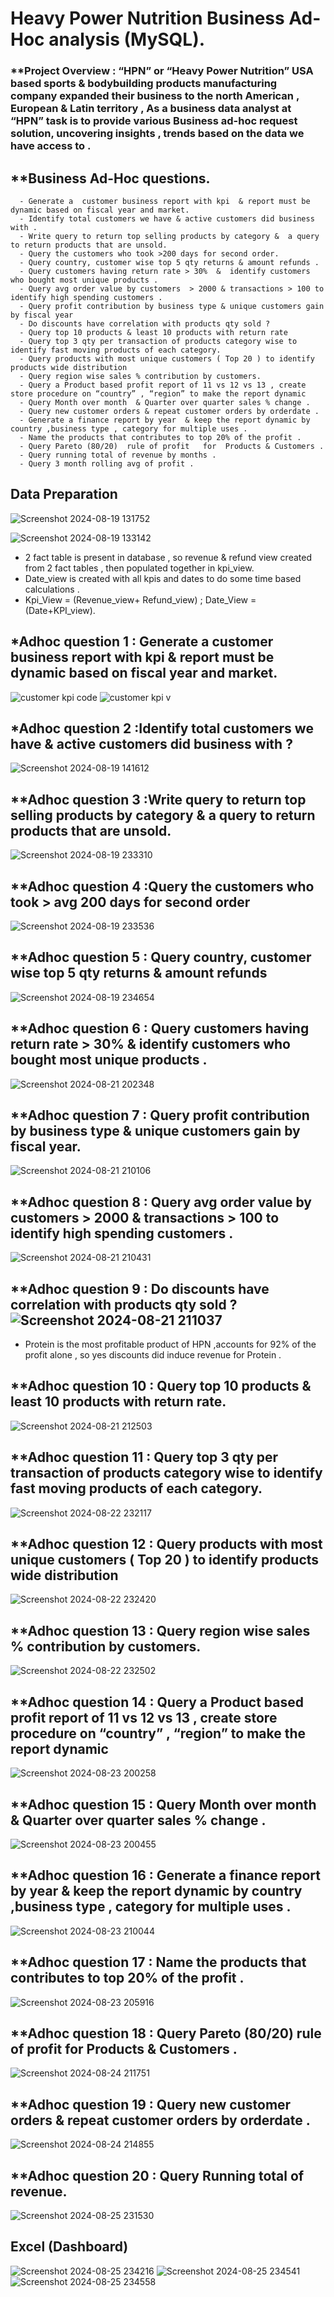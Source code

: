 # Heavy Power Nutrition Business Ad-Hoc analysis (MySQL).


### **Project Overview : “HPN”  or “Heavy Power Nutrition” USA based sports & bodybuilding products manufacturing company expanded their business to the north American , European & Latin territory ,  As a business data analyst at “HPN” task is to provide various Business ad-hoc request solution, uncovering insights , trends based on the data we have access to .



## **Business Ad-Hoc questions.

      - Generate a  customer business report with kpi  & report must be dynamic based on fiscal year and market. 
      - Identify total customers we have & active customers did business with . 
      - Write query to return top selling products by category &  a query to return products that are unsold. 
      - Query the customers who took >200 days for second order. 
      - Query country, customer wise top 5 qty returns & amount refunds .
      - Query customers having return rate > 30%  &  identify customers who bought most unique products . 
      - Query avg order value by customers  > 2000 & transactions > 100 to identify high spending customers .
      - Query profit contribution by business type & unique customers gain by fiscal year
      - Do discounts have correlation with products qty sold ?
      - Query top 10 products & least 10 products with return rate
      - Query top 3 qty per transaction of products category wise to identify fast moving products of each category.
      - Query products with most unique customers ( Top 20 ) to identify products wide distribution
      - Query region wise sales % contribution by customers.
      - Query a Product based profit report of 11 vs 12 vs 13 , create store procedure on “country” , “region” to make the report dynamic
      - Query Month over month  & Quarter over quarter sales % change .
      - Query new customer orders & repeat customer orders by orderdate .
      - Generate a finance report by year  & keep the report dynamic by country ,business type , category for multiple uses .
      - Name the products that contributes to top 20% of the profit .
      - Query Pareto (80/20)  rule of profit   for  Products & Customers . 
      - Query running total of revenue by months .
      - Query 3 month rolling avg of profit .

## Data Preparation 
![Screenshot 2024-08-19 131752](https://github.com/user-attachments/assets/bc2cd141-6b3b-4744-b089-3f3c475187db)

![Screenshot 2024-08-19 133142](https://github.com/user-attachments/assets/daa8d363-7066-4422-ac89-17bcba7ed912)
- 2 fact table is present in database , so revenue & refund view created from 2 fact tables , then populated together in kpi_view.
- Date_view is created with all kpis and dates  to do some time based calculations .
- Kpi_View = (Revenue_view+ Refund_view)  ;  Date_View = (Date+KPI_view).
## *Adhoc question 1 : Generate a  customer business report with kpi  & report must be dynamic based on fiscal year and market. 
![customer kpi code](https://github.com/user-attachments/assets/3e196d34-13b9-4580-bed0-e0e0a92e7ca4)
![customer kpi v ](https://github.com/user-attachments/assets/a8d0f8d5-e32a-43ba-b775-92c5df366aeb)

## *Adhoc question 2  :Identify total customers we have & active customers did business with ? 

![Screenshot 2024-08-19 141612](https://github.com/user-attachments/assets/f2fb05d0-73f9-40a6-9085-b81db8eea7d2) 

## **Adhoc question 3  :Write query to return top selling products by category &  a query to return products that are unsold.
![Screenshot 2024-08-19 233310](https://github.com/user-attachments/assets/5b9ebe1c-5eb6-4b28-ad0b-7ac938cef774)
## **Adhoc question 4  :Query the customers who took > avg 200 days for second order

![Screenshot 2024-08-19 233536](https://github.com/user-attachments/assets/74c4802d-1fab-4e5b-acb5-3f4309f76af0)
## **Adhoc question 5 : Query country, customer wise top 5 qty returns & amount refunds 
![Screenshot 2024-08-19 234654](https://github.com/user-attachments/assets/dca5b174-0c07-4702-92a4-ffb200a40dee)
## **Adhoc question 6 : Query customers having return rate > 30% &  identify customers who bought most unique products .
![Screenshot 2024-08-21 202348](https://github.com/user-attachments/assets/630bb72d-6e31-49e0-8e6f-c8f0f299c6df)
 ## **Adhoc question 7 : Query profit contribution by business type & unique customers gain by fiscal year.
 
![Screenshot 2024-08-21 210106](https://github.com/user-attachments/assets/c548f522-3cd8-40e0-909c-eab9ea1ada0f)

 ## **Adhoc question 8 : Query avg order value by customers  > 2000 & transactions > 100 to identify high spending customers .
 
![Screenshot 2024-08-21 210431](https://github.com/user-attachments/assets/2f77463c-cb26-49bb-b574-9b3382b5f932)
 ## **Adhoc question 9 : Do discounts have correlation with products qty sold ?![Screenshot 2024-08-21 211037](https://github.com/user-attachments/assets/d43f6980-832d-4e91-8365-feeb6969065e)

 - Protein is the most profitable product of HPN ,accounts for 92% of the profit alone , so yes discounts did induce revenue for Protein .

 ## **Adhoc question 10 : Query top 10 products & least 10 products with return rate.
 ![Screenshot 2024-08-21 212503](https://github.com/user-attachments/assets/d01df033-e993-474c-968f-1ef4f643a054)

 ## **Adhoc question 11 :  Query top 3 qty per transaction of products category wise to identify fast moving products of each category.
 ![Screenshot 2024-08-22 232117](https://github.com/user-attachments/assets/fff0faa1-7bbe-421d-83e4-3d344f99a864)
  ## **Adhoc question 12 : Query products with most unique customers ( Top 20 ) to identify products wide distribution 
  ![Screenshot 2024-08-22 232420](https://github.com/user-attachments/assets/c165adf3-acba-4dac-84af-2fc51f867e0b)
## **Adhoc question 13 : Query region wise sales % contribution by customers.
 ![Screenshot 2024-08-22 232502](https://github.com/user-attachments/assets/07af4378-624f-469b-b469-1d563374440c)
 ## **Adhoc question 14 : Query a Product based profit report of 11 vs 12 vs 13 , create store procedure on “country” , “region” to make the report dynamic
 ![Screenshot 2024-08-23 200258](https://github.com/user-attachments/assets/3213b6d3-ddbf-433a-a828-ea7342004a3b)
  ## **Adhoc question 15 : Query Month over month  & Quarter over quarter sales % change .
  ![Screenshot 2024-08-23 200455](https://github.com/user-attachments/assets/86dd6360-f3e9-4355-8a0a-fc1223fa6934)
 ## **Adhoc question 16 : Generate a finance report by year  & keep the report dynamic by country ,business type , category for multiple uses .
 ![Screenshot 2024-08-23 210044](https://github.com/user-attachments/assets/7a4b128b-a738-482d-a206-0b98d3bb3a76)
  ## **Adhoc question 17 : Name the products that contributes to top 20% of the profit .
  ![Screenshot 2024-08-23 205916](https://github.com/user-attachments/assets/b629fcfc-3d4c-4a29-b877-b6e53d0de5c1)


   ## **Adhoc question 18 :  Query Pareto (80/20)  rule of profit   for  Products & Customers .

   ![Screenshot 2024-08-24 211751](https://github.com/user-attachments/assets/8bd8ab5d-c477-4e5f-a25b-0cbeae83c27f)
   ## **Adhoc question 19 : Query new customer orders & repeat customer orders by orderdate .
   
![Screenshot 2024-08-24 214855](https://github.com/user-attachments/assets/1b61a1cc-8f06-4a35-baaa-133ac000b9e4)
   ## **Adhoc question 20 : Query Running total of revenue.
   ![Screenshot 2024-08-25 231530](https://github.com/user-attachments/assets/6afb5137-0644-487d-89d7-21dc422b3f11)



 



## Excel (Dashboard)

![Screenshot 2024-08-25 234216](https://github.com/user-attachments/assets/57640791-924e-4023-9c96-bb7e6879978b)
![Screenshot 2024-08-25 234541](https://github.com/user-attachments/assets/3bd277c7-9a60-4529-a0c3-b5b642528e3e)
![Screenshot 2024-08-25 234558](https://github.com/user-attachments/assets/03a857a5-39ad-4b8d-80f6-c00887d24bf4)
